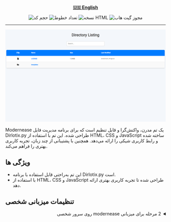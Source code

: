 <div align="center">

[**🇺🇸 English**](../../README.md)

![حجم کد](https://img.shields.io/github/languages/code-size/robonamari/modernease?style=flat)
![تعداد خطوط](https://tokei.rs/b1/github/robonamari/modernease?style=flat)
![نسخه HTML](https://img.shields.io/badge/HTML-%5E5-blue)
![مجوز گیت هاب](https://img.shields.io/github/license/robonamari/modernease)

---

![بنر](/.github/banner.png)

</div>

<p dir="rtl">

Modernease یک تم مدرن، واکنش‌گرا و قابل تنظیم است که برای برنامه مدیریت فایل Dirlotix.py طراحی شده. این تم با استفاده از HTML، CSS و JavaScript ساخته شده و رابط کاربری شیکی را ارائه می‌دهد. همچنین با پشتیبانی از چند زبان، تجربه کاربری بهتری را فراهم می‌کند.

## ویژگی ها

- این تم به‌راحتی قابل استفاده با برنامه Dirlotix.py است.
- با استفاده از HTML، CSS و JavaScript طراحی شده تا تجربه کاربری بهتری ارائه دهد.

## تنظیمات میزبانی شخصی

<details>
<summary dir="rtl">2 مرحله برای میزبانی modernease روی سرور شخصی</summary>

### 1. دریافت فایل‌های تم

برای دانلود آخرین نسخه تم، به صفحه انتشارهای GitHub مراجعه کنید:
🔗 [GitHub Releases](https://github.com/robonamari/modernease/releases)

### 2. جایگزینی پوشه templates

پوشه templates فعلی را به طور کامل حذف کنید، سپس پوشه templates موجود در بسته تم modernease را در همان مسیر قرار دهید.

### انجام شد!

تم شما باید به طور کامل تنظیم شده و آماده اجرا باشد!

</details>
</p>
